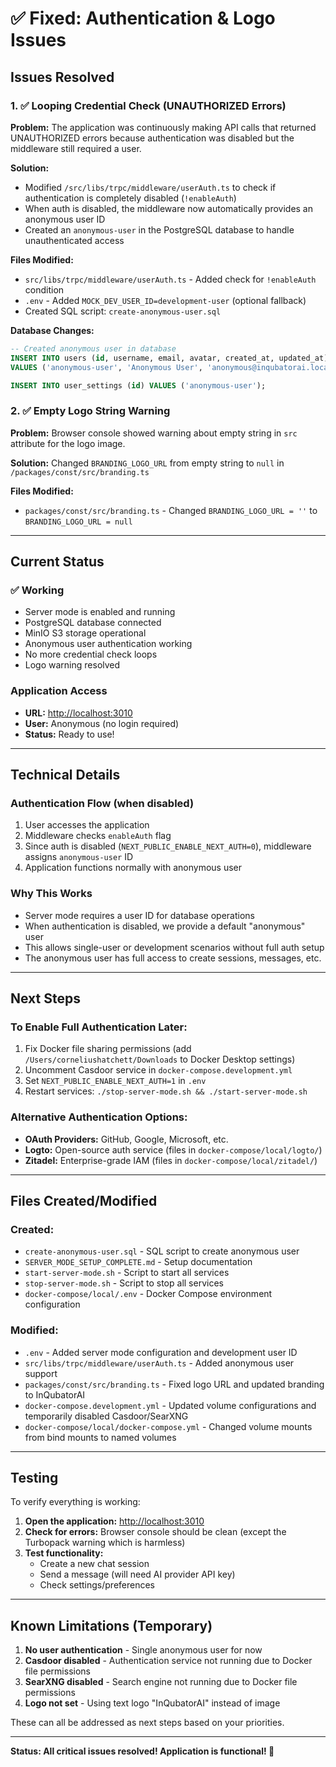 # ✅ Fixed: Authentication & Logo Issues

## Issues Resolved

### 1. ✅ Looping Credential Check (UNAUTHORIZED Errors)

**Problem:** The application was continuously making API calls that returned UNAUTHORIZED errors because authentication was disabled but the middleware still required a user.

**Solution:**

- Modified `/src/libs/trpc/middleware/userAuth.ts` to check if authentication is completely disabled (`!enableAuth`)
- When auth is disabled, the middleware now automatically provides an anonymous user ID
- Created an `anonymous-user` in the PostgreSQL database to handle unauthenticated access

**Files Modified:**

- `src/libs/trpc/middleware/userAuth.ts` - Added check for `!enableAuth` condition
- `.env` - Added `MOCK_DEV_USER_ID=development-user` (optional fallback)
- Created SQL script: `create-anonymous-user.sql`

**Database Changes:**

```sql
-- Created anonymous user in database
INSERT INTO users (id, username, email, avatar, created_at, updated_at)
VALUES ('anonymous-user', 'Anonymous User', 'anonymous@inqubatorai.local', null, NOW(), NOW());

INSERT INTO user_settings (id) VALUES ('anonymous-user');
```

### 2. ✅ Empty Logo String Warning

**Problem:** Browser console showed warning about empty string in `src` attribute for the logo image.

**Solution:**
Changed `BRANDING_LOGO_URL` from empty string to `null` in `/packages/const/src/branding.ts`

**Files Modified:**

- `packages/const/src/branding.ts` - Changed `BRANDING_LOGO_URL = ''` to `BRANDING_LOGO_URL = null`

---

## Current Status

### ✅ Working

- Server mode is enabled and running
- PostgreSQL database connected
- MinIO S3 storage operational
- Anonymous user authentication working
- No more credential check loops
- Logo warning resolved

### Application Access

- **URL:** <http://localhost:3010>
- **User:** Anonymous (no login required)
- **Status:** Ready to use!

---

## Technical Details

### Authentication Flow (when disabled)

1. User accesses the application
2. Middleware checks `enableAuth` flag
3. Since auth is disabled (`NEXT_PUBLIC_ENABLE_NEXT_AUTH=0`), middleware assigns `anonymous-user` ID
4. Application functions normally with anonymous user

### Why This Works

- Server mode requires a user ID for database operations
- When authentication is disabled, we provide a default "anonymous" user
- This allows single-user or development scenarios without full auth setup
- The anonymous user has full access to create sessions, messages, etc.

---

## Next Steps

### To Enable Full Authentication Later:

1. Fix Docker file sharing permissions (add `/Users/corneliushatchett/Downloads` to Docker Desktop settings)
2. Uncomment Casdoor service in `docker-compose.development.yml`
3. Set `NEXT_PUBLIC_ENABLE_NEXT_AUTH=1` in `.env`
4. Restart services: `./stop-server-mode.sh && ./start-server-mode.sh`

### Alternative Authentication Options:

- **OAuth Providers:** GitHub, Google, Microsoft, etc.
- **Logto:** Open-source auth service (files in `docker-compose/local/logto/`)
- **Zitadel:** Enterprise-grade IAM (files in `docker-compose/local/zitadel/`)

---

## Files Created/Modified

### Created:

- `create-anonymous-user.sql` - SQL script to create anonymous user
- `SERVER_MODE_SETUP_COMPLETE.md` - Setup documentation
- `start-server-mode.sh` - Script to start all services
- `stop-server-mode.sh` - Script to stop all services
- `docker-compose/local/.env` - Docker Compose environment configuration

### Modified:

- `.env` - Added server mode configuration and development user ID
- `src/libs/trpc/middleware/userAuth.ts` - Added anonymous user support
- `packages/const/src/branding.ts` - Fixed logo URL and updated branding to InQubatorAI
- `docker-compose.development.yml` - Updated volume configurations and temporarily disabled Casdoor/SearXNG
- `docker-compose/local/docker-compose.yml` - Changed volume mounts from bind mounts to named volumes

---

## Testing

To verify everything is working:

1. **Open the application:** <http://localhost:3010>
2. **Check for errors:** Browser console should be clean (except the Turbopack warning which is harmless)
3. **Test functionality:**
   - Create a new chat session
   - Send a message (will need AI provider API key)
   - Check settings/preferences

---

## Known Limitations (Temporary)

1. **No user authentication** - Single anonymous user for now
2. **Casdoor disabled** - Authentication service not running due to Docker file permissions
3. **SearXNG disabled** - Search engine not running due to Docker file permissions
4. **Logo not set** - Using text logo "InQubatorAI" instead of image

These can all be addressed as next steps based on your priorities.

---

**Status: All critical issues resolved! Application is functional! 🎉**
